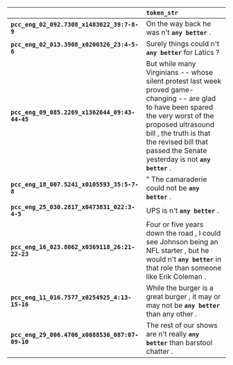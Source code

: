 |                                                 | `token_str`                                                                                                                                                                                                                                                        |
|:------------------------------------------------|:-------------------------------------------------------------------------------------------------------------------------------------------------------------------------------------------------------------------------------------------------------------------|
| **`pcc_eng_02_092.7308_x1483022_39:7-8-9`**     | On the way back he was n't __``any better``__ .                                                                                                                                                                                                                    |
| **`pcc_eng_02_013.3908_x0200326_23:4-5-6`**     | Surely things could n't __``any better``__ for Latics ?                                                                                                                                                                                                            |
| **`pcc_eng_09_085.2269_x1362644_09:43-44-45`**  | But while many Virginians -- whose silent protest last week proved game- changing -- are glad to have been spared the very worst of the proposed ultrasound bill , the truth is that the revised bill that passed the Senate yesterday is not __``any better``__ . |
| **`pcc_eng_18_007.5241_x0105593_35:5-7-8`**     | " The camaraderie could not be __``any better``__ .                                                                                                                                                                                                                |
| **`pcc_eng_25_030.2817_x0473831_022:3-4-5`**    | UPS is n't __``any better``__ .                                                                                                                                                                                                                                    |
| **`pcc_eng_16_023.8062_x0369118_26:21-22-23`**  | Four or five years down the road , I could see Johnson being an NFL starter , but he would n't __``any better``__ in that role than someone like Erik Coleman .                                                                                                    |
| **`pcc_eng_11_016.7577_x0254925_4:13-15-16`**   | While the burger is a great burger , it may or may not be __``any better``__ than any other .                                                                                                                                                                      |
| **`pcc_eng_29_006.4706_x0088536_087:07-09-10`** | The rest of our shows are n't really __``any better``__ than barstool chatter .                                                                                                                                                                                    |